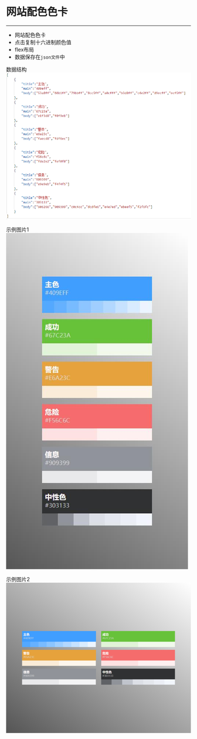 # 网站配色色卡
------
+ 网站配色色卡
+ 点击复制十六进制颜色值
+ flex布局
+ 数据保存在`json文件`中

数据结构
![数据结构](./img/data.png)

示例图片1
![示例图片1](./img/view1.jpg)

示例图片2
![示例图片2](./img/view2.jpg)
